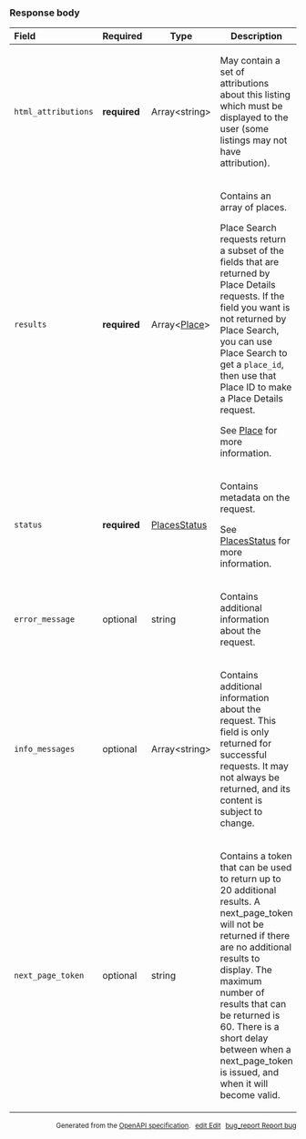 <!--- This is a generated file, do not edit! -->
<!--- [START maps_http_schema_placesnearbysearchresponse] -->
<h3 class="schema-object" id="PlacesNearbySearchResponse">Response body</h3>

| Field               | Required     | Type                                         | Description                                                                                                                                                                                                                                                                                                                                                                                                                    |
| :------------------ | ------------ | -------------------------------------------- | ------------------------------------------------------------------------------------------------------------------------------------------------------------------------------------------------------------------------------------------------------------------------------------------------------------------------------------------------------------------------------------------------------------------------------ |
| `html_attributions` | **required** | Array&lt;string&gt;                          | <div class="nonref-property-description"><p>May contain a set of attributions about this listing which must be displayed to the user (some listings may not have attribution).</p></div>                                                                                                                                                                                                                                       |
| `results`           | **required** | Array&lt;[Place](#Place "Place")&gt;         | <div class="ref-property-description"><p>Contains an array of places.</p><div class="caution">Place Search requests return a subset of the fields that are returned by Place Details requests. If the field you want is not returned by Place Search, you can use Place Search to get a `place_id`, then use that Place ID to make a Place Details request.</div><p>See <a href="#Place">Place</a> for more information.</div> |
| `status`            | **required** | [PlacesStatus](#PlacesStatus "PlacesStatus") | <div class="ref-property-description"><p>Contains metadata on the request.</p><p>See <a href="#PlacesStatus">PlacesStatus</a> for more information.</div>                                                                                                                                                                                                                                                                      |
| `error_message`     | optional     | string                                       | <div class="nonref-property-description"><p>Contains additional information about the request.</p></div>                                                                                                                                                                                                                                                                                                                       |
| `info_messages`     | optional     | Array&lt;string&gt;                          | <div class="nonref-property-description"><p>Contains additional information about the request. This field is only returned for successful requests. It may not always be returned, and its content is subject to change.</p></div>                                                                                                                                                                                             |
| `next_page_token`   | optional     | string                                       | <div class="nonref-property-description"><p>Contains a token that can be used to return up to 20 additional results. A next_page_token will not be returned if there are no additional results to display. The maximum number of results that can be returned is 60. There is a short delay between when a next_page_token is issued, and when it will become valid.</p></div>                                                 |

<p style="text-align: right; font-size: smaller;">Generated from the <a class="gc-analytics-event" data-category="GMP" data-label="openapi-github" href="https://github.com/googlemaps/openapi-specification" title="Google Maps Platform OpenAPI Specification" class="external">OpenAPI specification</a>.
<a class="gc-analytics-event" data-category="GMP" data-label="openapi-github" style="margin-left: 5px;" href="https://github.com/googlemaps/openapi-specification/blob/main/specification/schema" title="Edit on GitHub"><span class="material-icons">edit</span> Edit</a>
<a class="gc-analytics-event" data-category="GMP" data-label="openapi-github" style="margin-left: 5px;" href="https://github.com/googlemaps/openapi-specification/issues/new?assignees=&labels=type%3A+bug%2C+triage+me&template=bug_report.md&title=[schema] Bug - PlacesNearbySearchResponse" title="File bug for schema on GitHub"><span class="material-icons">bug_report</span> Report bug</a>
</p>

<!--- [END maps_http_schema_placesnearbysearchresponse] -->
